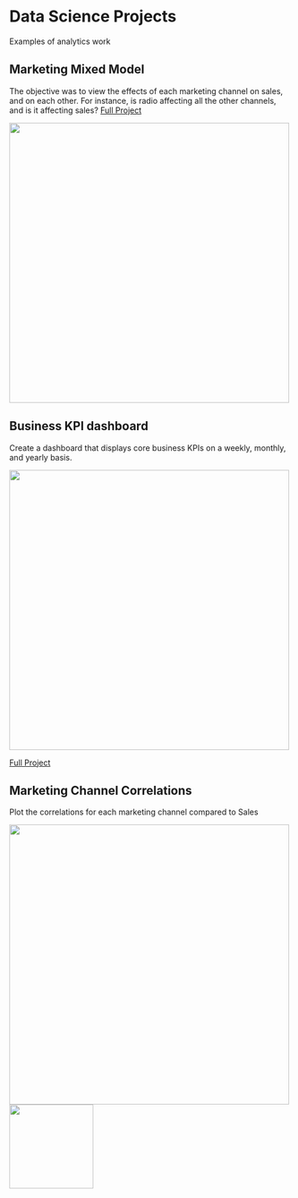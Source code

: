 # Data Science Projects
Examples of analytics work

## Marketing Mixed Model 

The objective was to view the effects of each marketing channel on sales, and on each other. For instance, is radio affecting all the other channels, and is it affecting sales?
[Full Project](https://github.com/kevinedw/MMM)

<img src="https://github.com/kevinedw/portfolio/blob/main/predictEffect.jpg" width="500" />

## Business KPI dashboard
Create a dashboard that displays core business KPIs on a weekly, monthly, and yearly basis. 

<img src="https://github.com/kevinedw/portfolio/blob/main/Org-Dashboard.png" width="500" />

[Full Project](https://github.com/kevinedw/Executive-Dashboard)

## Marketing Channel Correlations

Plot the correlations for each marketing channel compared to Sales

<img src="https://github.com/kevinedw/portfolio/blob/main/FacebookFeedImpr.png" width="500" />
<img src="https://github.com/kevinedw/portfolio/blob/main/correlations-altered.jpg" width="150" />

